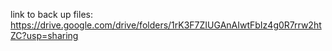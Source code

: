 link to back up files: https://drive.google.com/drive/folders/1rK3F7ZIUGAnAIwtFbIz4g0R7rrw2htZC?usp=sharing
